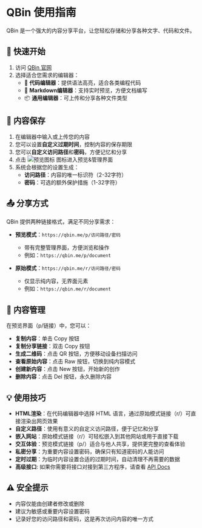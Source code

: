 # QBin 使用指南

QBin 是一个强大的内容分享平台，让您轻松存储和分享各种文字、代码和文件。

## 🚀 快速开始

1. 访问 [QBin 官网](https://qbin.me)
2. 选择适合您需求的编辑器：
   - 📝 **代码编辑器**：提供语法高亮，适合各类编程代码
   - 📒 **Markdown编辑器**：支持实时预览，方便文档编写
   - 📦 **通用编辑器**：可上传和分享各种文件类型

## 💾 内容保存

1. 在编辑器中输入或上传您的内容
2. 您可以设置**自定义过期时间**，控制内容的保存期限
3. 您可以**自定义访问路径**和**密码**，方便记忆和分享
4. 点击 ![预览图标](https://s3.tebi.io/lite/preview.svg) 图标进入预览&管理界面
5. 系统会根据您的设置生成：
   - **访问路径**：内容的唯一标识符（2-32字符）
   - **密码**：可选的额外保护措施（1-32字符）

## 📤 分享方式

QBin 提供两种链接格式，满足不同分享需求：

- **预览模式**：`https://qbin.me/p/访问路径/密码`
  - 带有完整管理界面，方便浏览和操作
  - 例如：`https://qbin.me/p/document`

- **原始模式**：`https://qbin.me/r/访问路径/密码`
  - 仅显示纯内容，无界面元素
  - 例如：`https://qbin.me/r/document`

## 📱 内容管理

在预览界面（p/链接）中，您可以：

- **复制内容**：单击 Copy 按钮
- **复制分享链接**：双击 Copy 按钮
- **生成二维码**：点击 QR 按钮，方便移动设备扫描访问
- **查看原始内容**：点击 Raw 按钮，切换到纯内容模式
- **创建新内容**：点击 New 按钮，开始新的创作
- **删除内容**：点击 Del 按钮，永久删除内容

## 💡 使用技巧

- **HTML渲染**：在代码编辑器中选择 HTML 语言，通过原始模式链接（r/）可直接渲染出网页效果
- **自定义路径**：使用有意义的自定义访问路径，便于记忆和分享
- **嵌入网站**：原始模式链接（r/）可轻松嵌入到其他网站或用于直接下载
- **交互体验**：预览模式链接（p/）适合与他人共享，提供更完整的查看体验
- **私密分享**：为重要内容设置密码，确保只有知道密码的人能访问
- **定时过期**：为临时内容设置合适的过期时间，自动清理不再需要的数据
- **高级接口**: 如果你需要将接口对接到第三方程序，请查看 [API Docs](https://github.com/Quick-Bin/qbin/blob/main/Docs/REST%20API.md)

## ⚠️ 安全提示

- 内容仅能由创建者修改或删除
- 建议为敏感或重要内容设置密码
- 记录好您的访问路径和密码，这是再次访问内容的唯一方式
